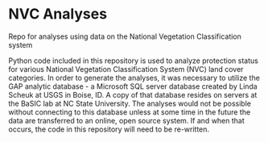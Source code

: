 # NVC Analyses
Repo for analyses using data on the National Vegetation Classification system

Python code included in this repository is used to analyze protection status for various National Vegetation Classification System (NVC) land cover categories. In order to generate the analyses, it was necessary to utilize the GAP analytic database - a Microsoft SQL server database created by Linda Scheuk at USGS in Boise, ID. A copy of that database resides on servers at the BaSIC lab at NC State University. The analyses would not be possible without connecting to this database unless at some time in the future the data are transferred to an online, open source system. If and when that occurs, the code in this repository will need to be re-written.
